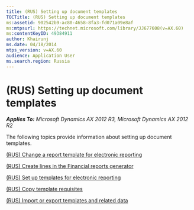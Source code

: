 ```yaml
---
title: (RUS) Setting up document templates
TOCTitle: (RUS) Setting up document templates
ms:assetid: 902542b9-ac80-4658-8fa3-fd071a09e8af
ms:mtpsurl: https://technet.microsoft.com/library/JJ677608(v=AX.60)
ms:contentKeyID: 49384911
author: Khairunj
ms.date: 04/18/2014
mtps_version: v=AX.60
audience: Application User
ms.search.region: Russia
---
```


# (RUS) Setting up document templates 


_**Applies To:** Microsoft Dynamics AX 2012 R3, Microsoft Dynamics AX 2012 R2_

The following topics provide information about setting up document templates.

[(RUS) Change a report template for electronic reporting](rus-change-a-report-template-for-electronic-reporting.md)

[(RUS) Create lines in the Financial reports generator](rus-create-lines-in-the-financial-reports-generator.md)

[(RUS) Set up templates for electronic reporting](rus-set-up-templates-for-electronic-reporting.md)

[(RUS) Copy template requisites](rus-copy-template-requisites.md)

[(RUS) Import or export templates and related data](rus-import-or-export-templates-and-related-data.md)

  


